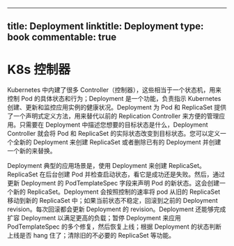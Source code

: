 
---
title: Deployment
linktitle: Deployment
type: book
commentable: true
---

# K8s 控制器

Kubernetes 中内建了很多 Controller（控制器），这些相当于一个状态机，用来控制 Pod 的具体状态和行为；Deployment 是一个功能，负责指示 Kubernetes 创建、更新和监控应用实例的健康状况。Deployment 为 Pod 和 ReplicaSet 提供了一个声明式定义方法，用来替代以前的 Replication Controller 来方便的管理应用。只需要在 Deployment 中描述您想要的目标状态是什么，Deployment Controller 就会将 Pod 和 ReplicaSet 的实际状态改变到目标状态。您可以定义一个全新的 Deployment 来创建 ReplicaSet 或者删除已有的 Deployment 并创建一个新的来替换。

Deployment 典型的应用场景是，使用 Deployment 来创建 ReplicaSet。ReplicaSet 在后台创建 Pod 并检查启动状态，看它是成功还是失败。然后，通过更新 Deployment 的 PodTemplateSpec 字段来声明 Pod 的新状态。这会创建一个新的 ReplicaSet。Deployment 会按照控制的速率将 pod 从旧的 ReplicaSet 移动到新的 ReplicaSet 中；如果当前状态不稳定，回滚到之前的 Deployment revision。每次回滚都会更新 Deployment 的 revision。Deployment 还能够完成扩容 Deployment 以满足更高的负载；暂停 Deployment 来应用 PodTemplateSpec 的多个修复，然后恢复上线；根据 Deployment 的状态判断上线是否 hang 住了；清除旧的不必要的 ReplicaSet 等功能。

    